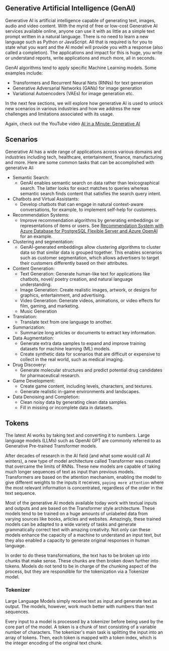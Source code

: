 ## Generative Artificial Intelligence (GenAI)

Generative AI is artificial intelligence capable of generating text, images, audio and video content. With the myrid of free or low-cost Generative AI services available online, anyone can use it with as little as a simple text prompt written in a natural language. There is no need to learn a new language such as Python or JavaScript.  All that is required is for you to state what you want and the AI model will provide you with a response (also called a completion). The applications and impact for this is huge, you write or understand reports, write applications and much more, all in seconds.

GenAI algorithms tend to apply specific Machine Learning models.  Some examples include:

- Transformers and Recurrent Neural Nets (RNNs) for text generation
- Generative Adversarial Networks (GANs) for image generation
- Variational Autoencoders (VAEs) for image generation etc.

In the next few sections, we will explore how generative AI is used to unlock new scenarios in various industries and how we address the new challenges and limitations associated with its usage.

Again, check out the YouTube video [AI in a Minute: Generative AI](https://youtu.be/om7iYSucLrk)

## Scenarios

Generative AI has a wide range of applications across various domains and industries including tech, healthcare, entertainment, finance, manufacturing and more. Here are some common tasks that can be accomplished with generative AI:

- Semantic Search:
  - GenAI enables semantic search on data rather than lexicographical search. The latter looks for exact matches to queries whereas semantic search finds content that satisfies the search query intent.
- Chatbots and Virtual Assistants:
  - Develop chatbots that can engage in natural context-aware conversations, for example, to implement self-help for customers.
- Recommendation Systems:
  - Improve recommendation algorithms by generating embeddings or representations of items or users.  See [Recommendation System with Azure Database for PostgreSQL Flexible Server and Azure OpenAI](https://learn.microsoft.com/azure/postgresql/flexible-server/generative-ai-recommendation-system) for an example.
- Clustering and segmentation:
  - GenAI-generated embeddings allow clustering algorithms to cluster data so that similar data is grouped together. This enables scenarios such as customer segmentation, which allows advertisers to target their customers differently based on their attributes.
- Content Generation:
  - Text Generation: Generate human-like text for applications like chatbots, novel/ poetry creation, and natural language understanding.
  - Image Generation: Create realistic images, artwork, or designs for graphics, entertainment, and advertising.
  - Video Generation: Generate videos, animations, or video effects for film, gaming, and marketing.
  - Music Generation
- Translation:
  - Translate text from one language to another.
- Summarization:
  - Summarize long articles or documents to extract key information.
- Data Augmentation:
  - Generate extra data samples to expand and improve training datasets for machine learning (ML) models.
  - Create synthetic data for scenarios that are difficult or expensive to collect in the real world, such as medical imaging.
- Drug Discovery:
  - Generate molecular structures and predict potential drug candidates for pharmaceutical research.
- Game Development:
  - Create game content, including levels, characters, and textures.
  - Generate realistic in-game environments and landscapes.
- Data Denoising and Completion:
  - Clean noisy data by generating clean data samples.
  - Fill in missing or incomplete data in datasets.

## Tokens

The latest AI works by taking text and converting it to numbers. Large language models (LLMs) such as OpenAI GPT are commonly referred to as Generative Pre-trained Transformer models.

After decades of research in the AI field (and what some would call AI winters), a new type of model architecture called Transformer was created that overcame the limits of RNNs.  These new models are capable of taking much longer sequences of text as input than previous models. Transformers are based on the attention mechanism, enabling the model to give different weights to the inputs it receives, `paying more attention` where the most relevant information is concentrated, regardless of the order in the text sequence.

Most of the generative AI models available today work with textual inputs and outputs and are based on the Transformer style architecture. These models tend to be trained on a huge amounts of unlabeled data from varying sources like books, articles and websites.  Amazingly, these trained models can be adapted to a wide variety of tasks and generate grammatically correct text with amazing creativity. Not only can these models enhance the capacity of a machine to understand an input text, but they also enabled a capacity to generate original responses in human language.

In order to do these transformations, the text has to be broken up into chunks that make sense. These chunks are then broken down further into tokens.  Models do not tend to be in charge of the chunking aspect of the process, but they are respondible for the tokenization via a Tokenizer model.

### Tokenizer

Large Language Models simply receive text as input and generate text as output. The models, however, work much better with numbers than text sequences.

Every input to a model is processed by a tokenizer before being used by the core part of the model. A token is a chunk of text consisting of a variable number of characters.  The tokenizer's main task is splitting the input into an array of tokens. Then, each token is mapped with a token index, which is the integer encoding of the original text chunk.
